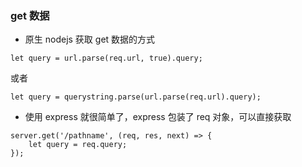 ###  get 数据

+ 原生 nodejs 获取 get 数据的方式
```
let query = url.parse(req.url, true).query;
```
或者
```
let query = querystring.parse(url.parse(req.url).query);
```
+ 使用 express 就很简单了，express 包装了 req 对象，可以直接获取
```
server.get('/pathname', (req, res, next) => {
	let query = req.query;
});
```

